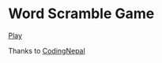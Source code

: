 # Word Scramble Game

[Play](https://youssef-attai.github.io/WordScramble/)

Thanks to [CodingNepal](https://www.youtube.com/watch?v=4-s3g_fU7Vg)
